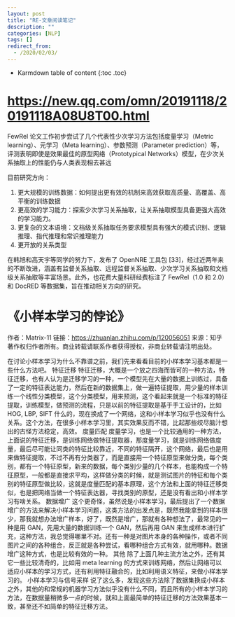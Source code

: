 ```yaml
---
layout: post
title: "RE-文章阅读笔记"
description: ""
categories: [NLP]
tags: []
redirect_from:
  - /2020/02/03/
---
```


* Karmdown table of content
{:toc .toc}

# https://new.qq.com/omn/20191118/20191118A08U8T00.html

FewRel 论文工作初步尝试了几个代表性少次学习方法包括度量学习（Metric learning）、元学习（Meta learning）、参数预测（Parameter prediction）等，评测表明即使是效果最佳的原型网络（Prototypical Networks）模型，在少次关系抽取上的性能仍与人类表现相去甚远

目前研究方向：

1. 更大规模的训练数据：如何提出更有效的机制来高效获取高质量、高覆盖、高平衡的训练数据
2. 更高效的学习能力：探索少次学习关系抽取，让关系抽取模型具备更强大高效的学习能力。
3. 更复杂的文本语境：文档级关系抽取任务要求模型具有强大的模式识别、逻辑推理、指代推理和常识推理能力
4. 更开放的关系类型

在韩旭和高天宇等同学的努力下，发布了 OpenNRE 工具包 [33]，经过近两年来的不断改进，涵盖有监督关系抽取、远程监督关系抽取、少次学习关系抽取和文档级关系抽取等丰富场景。此外，也花费大量科研经费标注了 FewRel（1.0 和 2.0）和 DocRED 等数据集，旨在推动相关方向的研究。



# 《小样本学习的悖论》

作者：Matrix-11
链接：https://zhuanlan.zhihu.com/p/120056051
来源：知乎
著作权归作者所有。商业转载请联系作者获得授权，非商业转载请注明出处。

在讨论小样本学习为什么不靠谱之前，我们先来看看目前的小样本学习基本都是一些什么方法吧。
特征迁移
特征迁移，大概是一个放之四海而皆可的一种方法，特征迁移，也有人认为是迁移学习的一种，一个模型先在大量的数据上训练过，具备了一定的特征表达能力，然后在新的数据集上，做一遍特征提取，用少量的样本训练一个线性分类模型，这个分类模型，用来预测，这个看起来就是一个标准的特征提取，训练模型，做预测的流程，只是以前的特征提取是基于手工设计的，比如 HOG, LBP, SIFT 什么的，现在换成了一个网络，这和小样本学习似乎也没有什么关系。这个方法，在很多小样本学习里，其实效果反而不错，比起那些绞尽脑汁想出的古怪方法稳定，高效。
度量匹配
度量学习，也是一个比较通用的一种方法，上面说的特征迁移，是训练网络做特征提取器，那度量学习，就是训练网络做度量，最后尽可能让同类的特征比较靠近，不同的特征隔开，这个网络，最后也是用来做特征提取，不过不再有分类器了，而是直接用一个特征原型来做分类，每个类别，都有一个特征原型，新来的数据，每个类别少量的几个样本，也能构成一个特征原型，一般都是直接求平均，这样做分类的时候，就是测试图片的特征和每个类别的特征原型做比较，这就是度量匹配的基本原理，这个方法和上面的特征迁移类似，也是把网络当做一个特征表达器，寻找类别的原型，还是没有看出和小样本学习有啥关系。
数据增广
这个更奇怪，虽然说是小样本学习，最后提出了一个数据增广的方法来解决小样本学习问题，这类方法的出发点是，既然我能拿到的样本很少，那我就想办法增广样本，好了，既然是增广，那就有各种想法了，最常见的一种是用 GAN，先用大量的数据训练一个 GAN，然后再用 GAN 来生成样本进行扩充，这种方法，我总觉得哪里不对。还有一种是对图片本身的各种操作，或者不同图片之间的各种组合，反正就是各种尝试，看哪种组合方式有效，就用哪种。数据增广这种方式，也是比较有效的一种。
其他
除了上面几种主流方法之外，还有其它一些比较清奇的，比如用 meta learning 的方式来训练网络，然后让网络可以适应小样本的学习方式，还有利用特征融合的，比如利用语义特征，来做小样本学习的。
小样本学习与信号采样
说了这么多，发现这些方法除了数据集换成小样本之外，其他的和常规的机器学习方法似乎没有什么不同，而且所有的小样本学习的方法，在数据量稍微多一点的时候，就和上面最简单的特征迁移的方法效果基本一致，甚至还不如简单的特征迁移方法。